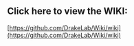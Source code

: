 ## Click here to view the WIKI:

[https://github.com/DrakeLab/Wiki/wiki](https://github.com/DrakeLab/Wiki/wiki)
